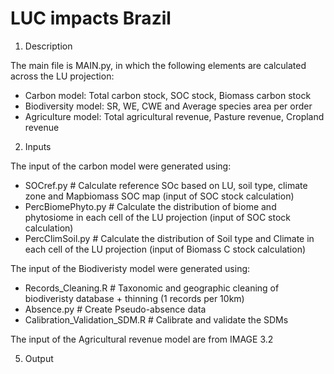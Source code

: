 # LUC impacts Brazil
1. Description

The main file is MAIN.py, in which the following elements are calculated across the LU projection:
- Carbon model: Total carbon stock, SOC stock, Biomass carbon stock
- Biodiversity model: SR, WE, CWE and Average species area per order
- Agriculture model: Total agricultural revenue, Pasture revenue, Cropland revenue

2. Inputs

The input of the carbon model were generated using:
- SOCref.py         # Calculate reference SOc based on LU, soil type, climate zone and Mapbiomass SOC map (input of SOC stock calculation)
- PercBiomePhyto.py # Calculate the distribution of biome and phytosiome in each cell of the LU projection (input of SOC stock calculation)
- PercClimSoil.py   # Calculate the distribution of Soil type and Climate in each cell of the LU projection (input of Biomass C stock calculation)

The input of the Biodiveristy model were generated using: 
- Records_Cleaning.R             # Taxonomic and geographic cleaning of biodiveristy database + thinning (1 records per 10km)
- Absence.py                     # Create Pseudo-absence data
- Calibration_Validation_SDM.R   # Calibrate and validate the SDMs

The input  of the Agricultural revenue model are from IMAGE 3.2

5. Output






